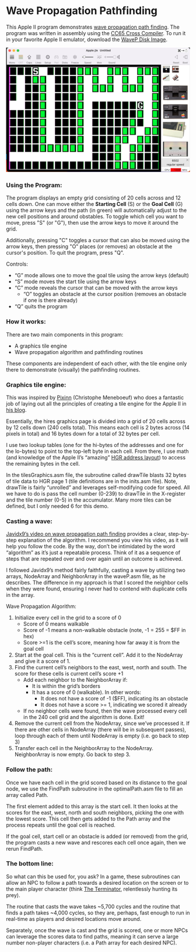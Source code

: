 # Wave Propagation Pathfinding
This Apple II program demonstrates [wave propagation path finding](https://youtu.be/0ihciMKlcP8). The program was written in assembly using the [CC65 Cross Compiler](https://cc65.github.io). To run it in your favorite Apple II emulator, download the [WaveP Disk Image](/WaveP.DSK).

![Wave Propagation Program Screenshot](/WAVEP.png)

### Using the Program:
The program displays an empty grid consisting of 20 cells across and 12 cells down. One can move either the **Starting Cell** (S) or the **Goal Cell** (G) using the arrow keys and the path (in green) will automatically adjust to the new cell positions and around obstables. To toggle which cell you want to move, press "S" (or "G"), then use the arrow keys to move it around the grid. 

Additionally, pressing "C" toggles a cursor that can also be moved using the arrow keys, then pressing "O" places (or removes) an obstacle at the cursor's position. To quit the program, press "Q".

Controls:
* “G” mode allows one to move the goal tile using the arrow keys (default)
* “S” mode moves the start tile using the arrow keys
* “C” mode reveals the cursor that can be moved with the arrow keys
  * “O” toggles an obstacle at the cursor position (removes an obstacle if one is there already)
* “Q” quits the program

### How it works:
There are two main components in this program:
* A graphics tile engine
* Wave propagation algorithm and pathfinding routines

These components are independent of each other, with the tile engine only there to demonstrate (visually) the pathfinding routines.

### Graphics tile engine:
This was inspired by [Pixinn](https://github.com/Pixinn) (Christophe Meneboeuf) who does a fantastic job of laying out all the principles of creating a tile engine for the Apple II in [his blog](https://www.xtof.info/an-hires-tile-engine-for-the-apple-ii.html).

Essentially, the hires graphics page is divided into a grid of 20 cells across by 12 cells down (240 cells total). This means each cell is 2 bytes across (14 pixels in total) and 16 bytes down for a total of 32 bytes per cell.

I use two lookup tables (one for the hi-bytes of the addresses and one for the lo-bytes) to point to the top-left byte in each cell. From there, I use math (and knowledge of the Apple II’s “amazing” [HGR address layout](https://www.xtof.info/hires-graphics-apple-ii.html)) to access the remaining bytes in the cell. 

In the tilesGraphics.asm file, the subroutine called drawTile blasts 32 bytes of tile data to HGR page 1 (tile definitions are in the inits.asm file). Note, drawTile is fairly “unrolled” and leverages self-modifying code for speed. All we have to do is pass the cell number (0-239) to drawTile in the X-register and the tile number (0-5) in the accumulator. Many more tiles can be defined, but I only needed 6 for this demo.

### Casting a wave:

[Javidx9’s video on wave propagation path finding](https://youtu.be/0ihciMKlcP8) provides a clear, step-by-step explanation of the algorithm. I recommend you view his video, as it will help you follow the code. By the way, don’t be intimidated by the word “algorithm” as it’s just a repeatable process. Think of it as a sequence of steps that are repeated over and over again until an outcome is achieved.

I followed Javidx9’s method fairly faithfully, casting a wave by utilizing two arrays, NodeArray and NeighborArray in the waveP.asm file, as he describes. The difference in my approach is that I scored the neighbor cells when they were found, ensuring I never had to contend with duplicate cells in the array.

Wave Propagation Algorithm:
1. Initialize every cell in the grid to a score of 0
    * Score of 0 means walkable
    * Score of -1 means a non-walkable obstacle (note, -1 = 255 = $FF in hex)
    * Score >=1 is the cell’s score, meaning how far away it is from the goal cell
2. Start at the goal cell. This is the “current cell”. Add it to the NodeArray and give it a score of 1. 
3. Find the current cell’s neighbors to the east, west, north and south. The score for these cells is current cell’s score +1
    * Add each neighbor to the NeighborArray if:
        * It is within the grid’s borders
        * It has a score of 0 (walkable). In other words:
            * It does not have a score of -1 ($FF), indicating its an obstacle
            * It does not have a score >= 1, indicating we scored it already
    * If no neighbor cells were found, then the wave processed every cell in the 240 cell grid and the algorithm is done. Exit!
4. Remove the current cell from the NodeArray, since we’ve processed it. If there are other cells in NodeArray (there will be in subsequent passes), loop through each of them until NodeArray is empty (i.e. go back to step 3) 
5. Transfer each cell in the NeighborArray to the NodeArray. NeighborArray is now empty. Go back to step 3.

### Follow the path:
Once we have each cell in the grid scored based on its distance to the goal node, we use the FindPath subroutine in the optimalPath.asm file to fill an array called Path.

The first element added to this array is the start cell. It then looks at the scores for the east, west, north and south neighbors, picking the one with the lowest score. This cell then gets added to the Path array and the process repeats until the goal cell is reached.

If the goal cell, start cell or an obstacle is added (or removed) from the grid, the program casts a new wave and rescores each cell once again, then we rerun FindPath.

### The bottom line:
So what can this be used for, you ask? In a game, these subroutines can allow an NPC to follow a path towards a desired location on the screen or to the main player character (think [The Terminator](https://en.wikipedia.org/wiki/The_Terminator), relentlessly hunting its prey).

The routine that casts the wave takes ~5,700 cycles and the routine that finds a path takes ~4,000 cycles, so they are, perhaps, fast enough to run in real-time as players and desired locations move around.

Separately, once the wave is cast and the grid is scored, one or more NPCs can leverage the scores data to find paths, meaning it can serve a large number non-player characters (i.e. a Path array for each desired NPC).
